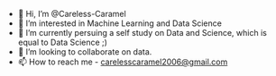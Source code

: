 - 👋 Hi, I’m @Careless-Caramel
- 👀 I’m interested in Machine Learning and Data Science
- 🌱 I’m currently persuing a self study on Data and Science, which is equal to Data Science ;)
- 💞️ I’m looking to collaborate on data. 
- 📫 How to reach me - carelesscaramel2006@gmail.com
